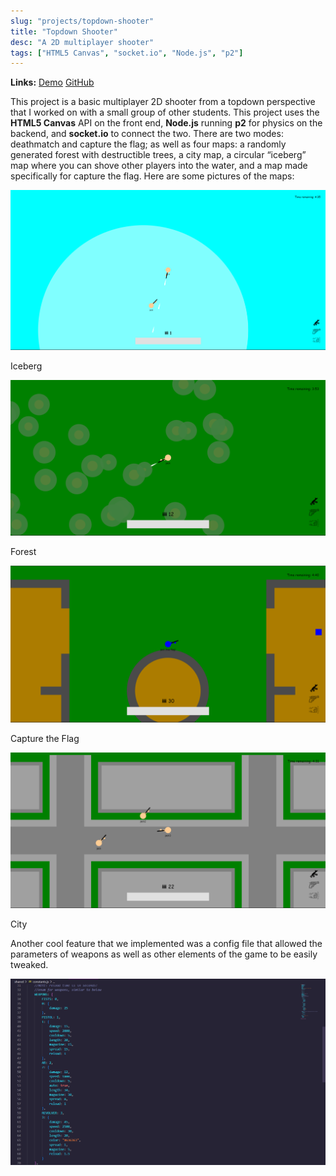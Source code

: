 ```yaml
---
slug: "projects/topdown-shooter"
title: "Topdown Shooter"
desc: "A 2D multiplayer shooter"
tags: ["HTML5 Canvas", "socket.io", "Node.js", "p2"]
---
```


**Links:** [Demo](https://topdown-shooter.jacklee7.repl.co/) [GitHub](https://github.com/jacklee5/topdown-shooter)

This project is a basic multiplayer 2D shooter from a topdown perspective that I worked on with a small group of other students. This project uses the **HTML5 Canvas** API on the front end, **Node.js** running **p2** for physics on the backend, and **socket.io** to connect the two. There are two modes: deathmatch and capture the flag; as well as four maps: a randomly generated forest with destructible trees, a city map, a circular “iceberg” map where you can shove other players into the water, and a map made specifically for capture the flag. Here are some pictures of the maps:

![Iceberg](shooter/iceberg.png)
<p class="caption">Iceberg</p>

![Forest](shooter/forest.png)
<p class="caption">Forest</p>

![Capture the Flag](shooter/ctf.png)
<p class="caption">Capture the Flag</p>

![City](shooter/city.png)
<p class="caption">City</p>

Another cool feature that we implemented was a config file that allowed the parameters of weapons as well as other elements of the game to be easily tweaked.

![Untitled](shooter/config.png)